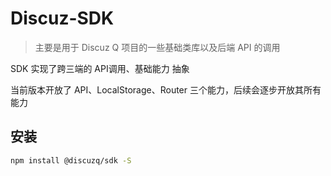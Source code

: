 # Discuz-SDK
> 主要是用于 Discuz Q 项目的一些基础类库以及后端 API 的调用

SDK 实现了跨三端的 API调用、基础能力 抽象

当前版本开放了 API、LocalStorage、Router 三个能力，后续会逐步开放其所有能力

## 安装
```sh
npm install @discuzq/sdk -S
```
